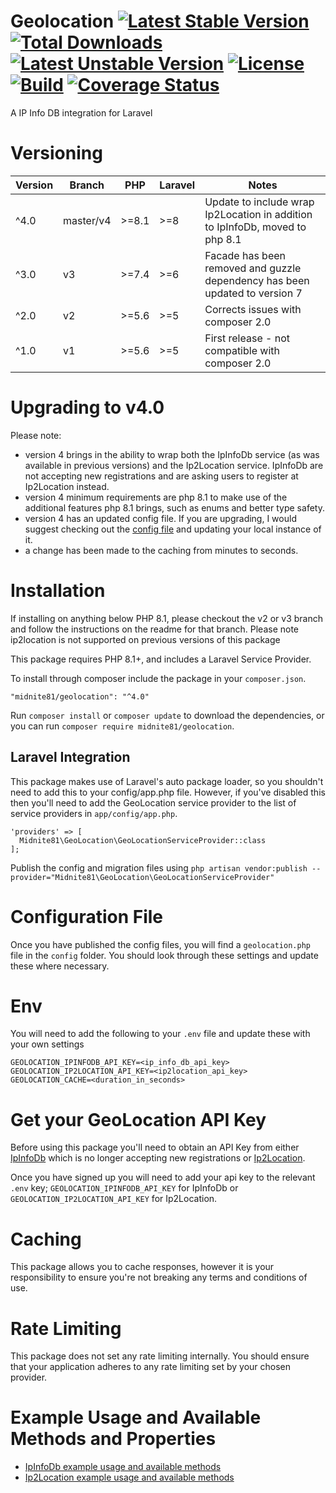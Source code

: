 # Geolocation [![Latest Stable Version](https://poser.pugx.org/midnite81/geolocation/version)](https://packagist.org/packages/midnite81/geolocation) [![Total Downloads](https://poser.pugx.org/midnite81/geolocation/downloads)](https://packagist.org/packages/midnite81/geolocation) [![Latest Unstable Version](https://poser.pugx.org/midnite81/geolocation/v/unstable)](https://packagist.org/packages/midnite81/geolocation) [![License](https://poser.pugx.org/midnite81/geolocation/license.svg)](https://packagist.org/packages/midnite81/geolocation) [![Build](https://travis-ci.org/midnite81/geolocation.svg?branch=master)](https://travis-ci.org/midnite81/geolocation) [![Coverage Status](https://coveralls.io/repos/github/midnite81/geolocation/badge.svg?branch=master)](https://coveralls.io/github/midnite81/geolocation?branch=master)

A IP Info DB integration for Laravel

# Versioning

| Version | Branch    | PHP    | Laravel | Notes                                                                        |
|---------|-----------|--------|---------|------------------------------------------------------------------------------|
| ^4.0    | master/v4 | \>=8.1 | \>=8    | Update to include wrap Ip2Location in addition to IpInfoDb, moved to php 8.1 |
| ^3.0    | v3        | \>=7.4 | \>=6    | Facade has been removed and guzzle dependency has been updated to version 7  |
| ^2.0    | v2        | \>=5.6 | \>=5    | Corrects issues with composer 2.0                                            |
| ^1.0    | v1        | \>=5.6 | \>=5    | First release - not compatible with composer 2.0                             |

# Upgrading to v4.0

Please note: 

- version 4 brings in the ability to wrap both the IpInfoDb service (as was available in previous versions)
and the Ip2Location service.  IpInfoDb are not accepting new registrations and are asking users to register at 
Ip2Location instead. 
- version 4 minimum requirements are php 8.1 to make use of the additional features php 8.1 brings, such as enums
and better type safety. 
- version 4 has an updated config file. If you are upgrading, I would suggest checking out the 
[config file](/config/geolocation.php) and updating your local instance of it. 
- a change has been made to the caching from minutes to seconds.


# Installation

If installing on anything below PHP 8.1, please checkout the v2 or v3 branch and follow the
instructions on the readme for that branch. Please note ip2location is not supported on previous versions of this 
package

This package requires PHP 8.1+, and includes a Laravel Service Provider.

To install through composer include the package in your `composer.json`.

    "midnite81/geolocation": "^4.0"

Run `composer install` or `composer update` to download the dependencies, or you can run
`composer require midnite81/geolocation`.

## Laravel Integration

This package makes use of Laravel's auto package loader, so you shouldn't need to add this
to your config/app.php file. However, if you've disabled this then you'll need to add the
GeoLocation service provider to the list of service providers
in `app/config/app.php`.

    'providers' => [
      Midnite81\GeoLocation\GeoLocationServiceProvider::class
    ];

Publish the config and migration files using
`php artisan vendor:publish --provider="Midnite81\GeoLocation\GeoLocationServiceProvider"`

# Configuration File

Once you have published the config files, you will find a `geolocation.php` file in the
`config` folder. You should look through these settings and update these where necessary.

# Env

You will need to add the following to your `.env` file and update these with your own
settings

```dotenv
GEOLOCATION_IPINFODB_API_KEY=<ip_info_db_api_key>
GEOLOCATION_IP2LOCATION_API_KEY=<ip2location_api_key>
GEOLOCATION_CACHE=<duration_in_seconds>
```

# Get your GeoLocation API Key

Before using this package you'll need to obtain an API Key from either [IpInfoDb](http://ipinfodb.com/register.php) 
which is no longer accepting new registrations or [Ip2Location](https://www.ip2location.io/sign-up).

Once you have signed up you will need to add your api key to the relevant `.env` key; `GEOLOCATION_IPINFODB_API_KEY` for
IpInfoDb or `GEOLOCATION_IP2LOCATION_API_KEY` for Ip2Location.

# Caching

This package allows you to cache responses, however it is your responsibility to ensure you're not breaking any 
terms and conditions of use. 

# Rate Limiting

This package does not set any rate limiting internally. You should ensure that your application adheres to any rate
limiting set by your chosen provider. 


# Example Usage and Available Methods and Properties

- [IpInfoDb example usage and available methods](/readme_ipinfodb.md)
- [Ip2Location example usage and available methods](/readme_ip2location.md)